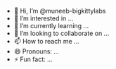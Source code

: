 - 👋 Hi, I’m @muneeb-bigkittylabs
- 👀 I’m interested in ...
- 🌱 I’m currently learning ...
- 💞️ I’m looking to collaborate on ...
- 📫 How to reach me ...
- 😄 Pronouns: ...
- ⚡ Fun fact: ...

<!---
muneeb-bigkittylabs/muneeb-bigkittylabs is a ✨ special ✨ repository because its `README.md` (this file) appears on your GitHub profile.
You can click the Preview link to take a look at your changes.
--->
